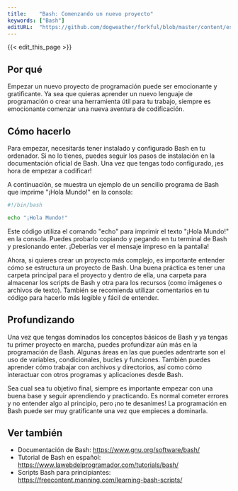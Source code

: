```yaml
---
title:    "Bash: Comenzando un nuevo proyecto"
keywords: ["Bash"]
editURL:  "https://github.com/dogweather/forkful/blob/master/content/es/bash/starting-a-new-project.md"
---
```


{{< edit_this_page >}}

## Por qué

Empezar un nuevo proyecto de programación puede ser emocionante y gratificante. Ya sea que quieras aprender un nuevo lenguaje de programación o crear una herramienta útil para tu trabajo, siempre es emocionante comenzar una nueva aventura de codificación. 

## Cómo hacerlo

Para empezar, necesitarás tener instalado y configurado Bash en tu ordenador. Si no lo tienes, puedes seguir los pasos de instalación en la documentación oficial de Bash. Una vez que tengas todo configurado, ¡es hora de empezar a codificar!

A continuación, se muestra un ejemplo de un sencillo programa de Bash que imprime "¡Hola Mundo!" en la consola:

```Bash
#!/bin/bash

echo "¡Hola Mundo!"
```

Este código utiliza el comando "echo" para imprimir el texto "¡Hola Mundo!" en la consola. Puedes probarlo copiando y pegando en tu terminal de Bash y presionando enter. ¡Deberías ver el mensaje impreso en la pantalla!

Ahora, si quieres crear un proyecto más complejo, es importante entender cómo se estructura un proyecto de Bash. Una buena práctica es tener una carpeta principal para el proyecto y dentro de ella, una carpeta para almacenar los scripts de Bash y otra para los recursos (como imágenes o archivos de texto). También se recomienda utilizar comentarios en tu código para hacerlo más legible y fácil de entender.

## Profundizando

Una vez que tengas dominados los conceptos básicos de Bash y ya tengas tu primer proyecto en marcha, puedes profundizar aún más en la programación de Bash. Algunas áreas en las que puedes adentrarte son el uso de variables, condicionales, bucles y funciones. También puedes aprender cómo trabajar con archivos y directorios, así como cómo interactuar con otros programas y aplicaciones desde Bash.

Sea cual sea tu objetivo final, siempre es importante empezar con una buena base y seguir aprendiendo y practicando. Es normal cometer errores y no entender algo al principio, pero ¡no te desanimes! La programación en Bash puede ser muy gratificante una vez que empieces a dominarla.

## Ver también

- Documentación de Bash: https://www.gnu.org/software/bash/
- Tutorial de Bash en español: https://www.lawebdelprogramador.com/tutorials/bash/
- Scripts Bash para principiantes: https://freecontent.manning.com/learning-bash-scripts/